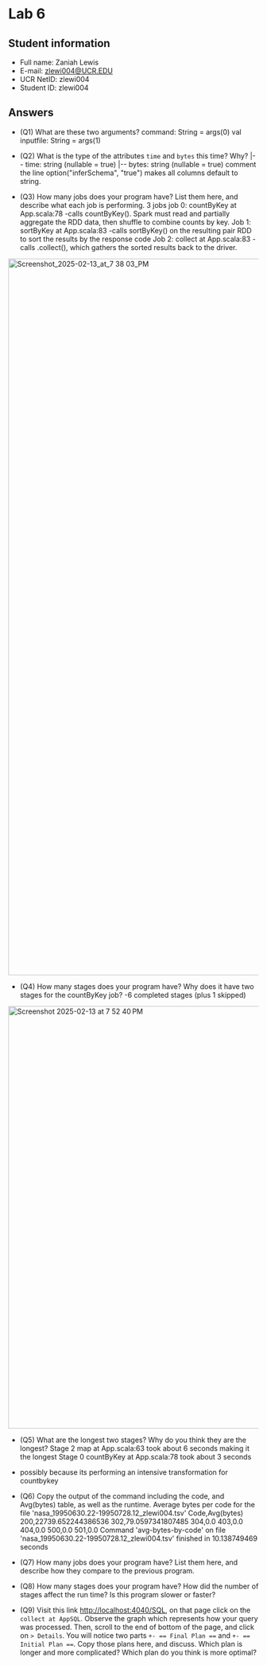 # Lab 6

## Student information

* Full name: Zaniah Lewis
* E-mail: zlewi004@UCR.EDU
* UCR NetID: zlewi004
* Student ID: zlewi004

## Answers

* (Q1) What are these two arguments?
    command: String = args(0)
    val inputfile: String = args(1)

* (Q2) What is the type of the attributes `time` and `bytes` this time? Why?
 |-- time: string (nullable = true)
|-- bytes: string (nullable = true)
comment the line option("inferSchema", "true") makes all columns default to string.

* (Q3) How many jobs does your program have? List them here, and describe what each job is performing.
3 jobs
  job 0: countByKey at App.scala:78
  -calls countByKey(). Spark must read and partially aggregate the RDD data, then shuffle to combine counts by key.
Job 1: sortByKey at App.scala:83
-calls sortByKey() on the resulting pair RDD to sort the results by the response code
Job 2: collect at App.scala:83
-calls .collect(), which gathers the sorted results back to the driver.
<img width="1440" alt="Screenshot_2025-02-13_at_7 38 03_PM" src="https://github.com/user-attachments/assets/535db1e4-d8a9-4d92-8556-3576dd346428" />


* (Q4) How many stages does your program have? Why does it have two stages for the countByKey job?
-6 completed stages (plus 1 skipped)
<img width="849" alt="Screenshot 2025-02-13 at 7 52 40 PM" src="https://github.com/user-attachments/assets/cb165b85-a231-4b1a-9d9d-114ad753d6f2" />

* (Q5) What are the longest two stages? Why do you think they are the longest?
Stage 2 map at App.scala:63 took about 6 seconds making it the longest
Stage 0 countByKey at App.scala:78 took about 3 seconds
- possibly because its performing an intensive transformation for countbykey
* (Q6) Copy the output of the command including the code, and Avg(bytes) table, as well as the runtime.
Average bytes per code for the file 'nasa_19950630.22-19950728.12_zlewi004.tsv'
Code,Avg(bytes)
200,22739.652244386536
302,79.0597341807485
304,0.0
403,0.0
404,0.0
500,0.0
501,0.0
Command 'avg-bytes-by-code' on file 'nasa_19950630.22-19950728.12_zlewi004.tsv' finished in 10.138749469 seconds

* (Q7) How many jobs does your program have? List them here, and describe how they compare to the previous program.



* (Q8) How many stages does your program have? How did the number of stages affect the run time? Is this program slower or faster?


* (Q9) Visit this link [http://localhost:4040/SQL](http://localhost:4040/SQL), on that page click on the `collect at AppSQL`. Observe the graph which represents how your query was processed. Then, scroll to the end of bottom of the page, and click on `> Details`. You will notice two parts `+- == Final Plan ==` and `+- == Initial Plan ==`. Copy those plans here, and discuss. Which plan is longer and more complicated? Which plan do you think is more optimal?


